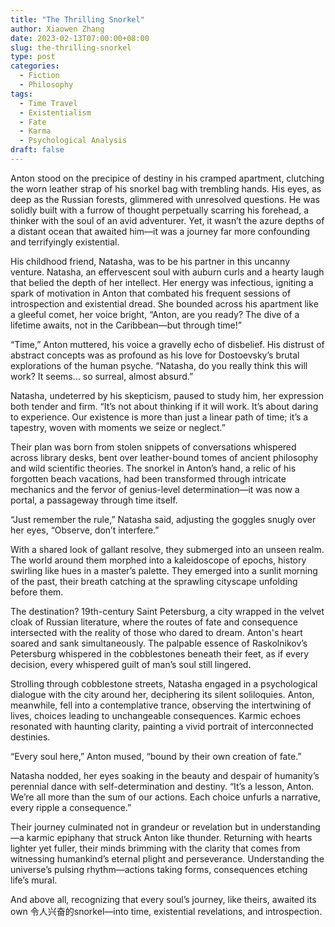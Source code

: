 ```yaml
---
title: "The Thrilling Snorkel"
author: Xiaowen Zhang
date: 2023-02-13T07:00:00+08:00
slug: the-thrilling-snorkel
type: post
categories:
  - Fiction
  - Philosophy
tags:
  - Time Travel
  - Existentialism
  - Fate
  - Karma
  - Psychological Analysis
draft: false
---
```


Anton stood on the precipice of destiny in his cramped apartment, clutching the worn leather strap of his snorkel bag with trembling hands. His eyes, as deep as the Russian forests, glimmered with unresolved questions. He was solidly built with a furrow of thought perpetually scarring his forehead, a thinker with the soul of an avid adventurer. Yet, it wasn’t the azure depths of a distant ocean that awaited him—it was a journey far more confounding and terrifyingly existential.

His childhood friend, Natasha, was to be his partner in this uncanny venture. Natasha, an effervescent soul with auburn curls and a hearty laugh that belied the depth of her intellect. Her energy was infectious, igniting a spark of motivation in Anton that combated his frequent sessions of introspection and existential dread. She bounded across his apartment like a gleeful comet, her voice bright, “Anton, are you ready? The dive of a lifetime awaits, not in the Caribbean—but through time!”

“Time,” Anton muttered, his voice a gravelly echo of disbelief. His distrust of abstract concepts was as profound as his love for Dostoevsky’s brutal explorations of the human psyche. “Natasha, do you really think this will work? It seems... so surreal, almost absurd.”

Natasha, undeterred by his skepticism, paused to study him, her expression both tender and firm. “It’s not about thinking if it will work. It’s about daring to experience. Our existence is more than just a linear path of time; it’s a tapestry, woven with moments we seize or neglect.”

Their plan was born from stolen snippets of conversations whispered across library desks, bent over leather-bound tomes of ancient philosophy and wild scientific theories. The snorkel in Anton’s hand, a relic of his forgotten beach vacations, had been transformed through intricate mechanics and the fervor of genius-level determination—it was now a portal, a passageway through time itself.

“Just remember the rule,” Natasha said, adjusting the goggles snugly over her eyes, “Observe, don’t interfere.”

With a shared look of gallant resolve, they submerged into an unseen realm. The world around them morphed into a kaleidoscope of epochs, history swirling like hues in a master’s palette. They emerged into a sunlit morning of the past, their breath catching at the sprawling cityscape unfolding before them.

The destination? 19th-century Saint Petersburg, a city wrapped in the velvet cloak of Russian literature, where the routes of fate and consequence intersected with the reality of those who dared to dream. Anton's heart soared and sank simultaneously. The palpable essence of Raskolnikov’s Petersburg whispered in the cobblestones beneath their feet, as if every decision, every whispered guilt of man’s soul still lingered.

Strolling through cobblestone streets, Natasha engaged in a psychological dialogue with the city around her, deciphering its silent soliloquies. Anton, meanwhile, fell into a contemplative trance, observing the intertwining of lives, choices leading to unchangeable consequences. Karmic echoes resonated with haunting clarity, painting a vivid portrait of interconnected destinies.

“Every soul here,” Anton mused, “bound by their own creation of fate.”

Natasha nodded, her eyes soaking in the beauty and despair of humanity’s perennial dance with self-determination and destiny. “It’s a lesson, Anton. We’re all more than the sum of our actions. Each choice unfurls a narrative, every ripple a consequence.”

Their journey culminated not in grandeur or revelation but in understanding—a karmic epiphany that struck Anton like thunder. Returning with hearts lighter yet fuller, their minds brimming with the clarity that comes from witnessing humankind’s eternal plight and perseverance. Understanding the universe’s pulsing rhythm—actions taking forms, consequences etching life’s mural.

And above all, recognizing that every soul’s journey, like theirs, awaited its own 令人兴奋的snorkel—into time, existential revelations, and introspection.
